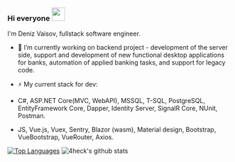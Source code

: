 ### Hi everyone <img src="https://raw.githubusercontent.com/MartinHeinz/MartinHeinz/master/wave.gif" width="30px">
I'm Deniz Vaisov, fullstack software engineer.

- 🔭 I’m currently working on backend project - development of the server side, support and development of new functional desktop applications for banks, automation of applied banking tasks, and support for legacy code.

- ⚡ My current stack for dev:
- С#, ASP.NET Core(MVC, WebAPI), MSSQL, T-SQL, PostgreSQL, EntityFramework Core, Dapper, Identity Server, SignalR Core, NUnit, Postman.
- JS, Vue.js, Vuex, Sentry, Blazor (wasm), Material design, Bootstrap, VueBootstrap, VueRouter, Axios.

[![Top Languages](https://github-readme-stats.vercel.app/api/top-langs/?username=DenizVaisov&layout=compact)]()
![4heck's github stats](https://github-readme-stats.vercel.app/api?username=DenizVaisov&show_icons=true&include_all_commits=true&count_private=true)

<!--
**DenizVaisov/DenizVaisov** is a ✨ _special_ ✨ repository because its `README.md` (this file) appears on your GitHub profile.

Here are some ideas to get you started:

- 🔭 I’m currently working on ...
- 🌱 I’m currently learning ...
- 👯 I’m looking to collaborate on ...
- 🤔 I’m looking for help with ...
- 💬 Ask me about ...
- 📫 How to reach me: ...
- 😄 Pronouns: ...
- ⚡ Fun fact: ...
-->
